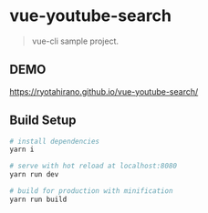 # vue-youtube-search

> vue-cli sample project.

## DEMO
https://ryotahirano.github.io/vue-youtube-search/

## Build Setup

``` bash
# install dependencies
yarn i

# serve with hot reload at localhost:8080
yarn run dev

# build for production with minification
yarn run build
```
